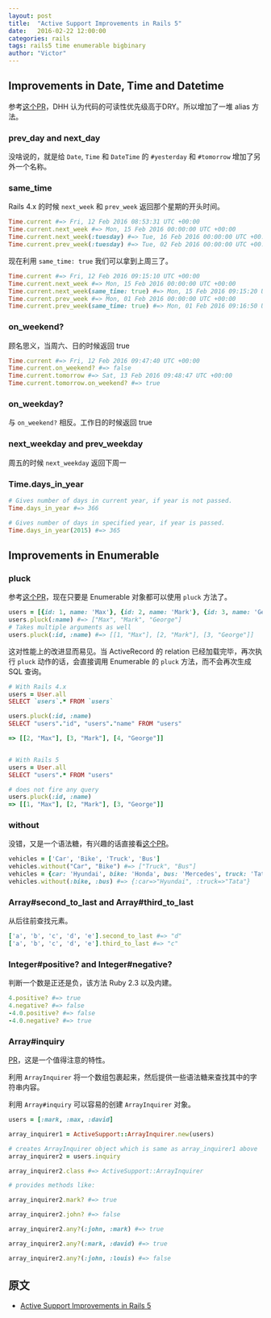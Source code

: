 ```yaml
---
layout: post
title:  "Active Support Improvements in Rails 5"
date:   2016-02-22 12:00:00
categories: rails
tags: rails5 time enumerable bigbinary
author: "Victor"
---
```


## Improvements in Date, Time and Datetime

参考[这个PR](https://github.com/rails/rails/pull/18335/files)，DHH 认为代码的可读性优先级高于DRY。所以增加了一堆 alias 方法。

### prev_day and next_day

没啥说的，就是给 `Date`, `Time` 和 `DateTime` 的 `#yesterday` 和 `#tomorrow` 增加了另外一个名称。

### same_time

Rails 4.x 的时候 `next_week` 和 `prev_week` 返回那个星期的开头时间。

```ruby
Time.current #=> Fri, 12 Feb 2016 08:53:31 UTC +00:00
Time.current.next_week #=> Mon, 15 Feb 2016 00:00:00 UTC +00:00
Time.current.next_week(:tuesday) #=> Tue, 16 Feb 2016 00:00:00 UTC +00:00
Time.current.prev_week(:tuesday) #=> Tue, 02 Feb 2016 00:00:00 UTC +00:00
```

现在利用 `same_time: true` 我们可以拿到上周三了。

```ruby
Time.current #=> Fri, 12 Feb 2016 09:15:10 UTC +00:00
Time.current.next_week #=> Mon, 15 Feb 2016 00:00:00 UTC +00:00
Time.current.next_week(same_time: true) #=> Mon, 15 Feb 2016 09:15:20 UTC +00:00
Time.current.prev_week #=> Mon, 01 Feb 2016 00:00:00 UTC +00:00
Time.current.prev_week(same_time: true) #=> Mon, 01 Feb 2016 09:16:50 UTC +00:00
```

### on_weekend?

顾名思义，当周六、日的时候返回 true

```ruby
Time.current #=> Fri, 12 Feb 2016 09:47:40 UTC +00:00
Time.current.on_weekend? #=> false
Time.current.tomorrow #=> Sat, 13 Feb 2016 09:48:47 UTC +00:00
Time.current.tomorrow.on_weekend? #=> true
```

### on_weekday?

与 `on_weekend?` 相反。工作日的时候返回 true

### next_weekday and prev_weekday

周五的时候 `next_weekday` 返回下周一

### Time.days_in_year

```ruby
# Gives number of days in current year, if year is not passed.
Time.days_in_year #=> 366

# Gives number of days in specified year, if year is passed.
Time.days_in_year(2015) #=> 365
```

## Improvements in Enumerable

### pluck

参考[这个PR](https://github.com/rails/rails/pull/20350)，现在只要是 Enumerable 对象都可以使用 `pluck` 方法了。

```ruby
users = [{id: 1, name: 'Max'}, {id: 2, name: 'Mark'}, {id: 3, name: 'George'}]
users.pluck(:name) #=> ["Max", "Mark", "George"]
# Takes multiple arguments as well
users.pluck(:id, :name) #=> [[1, "Max"], [2, "Mark"], [3, "George"]]
```

这对性能上的改进显而易见。当 ActiveRecord 的 relation 已经加载完毕，再次执行 `pluck` 动作的话，会直接调用 Enumerable 的 `pluck` 方法，而不会再次生成 SQL 查询。

```ruby
# With Rails 4.x
users = User.all
SELECT `users`.* FROM `users`

users.pluck(:id, :name)
SELECT "users"."id", "users"."name" FROM "users"

=> [[2, "Max"], [3, "Mark"], [4, "George"]]


# With Rails 5
users = User.all
SELECT "users".* FROM "users"

# does not fire any query
users.pluck(:id, :name)
=> [[1, "Max"], [2, "Mark"], [3, "George"]]
```

### without

没错，又是一个语法糖，有兴趣的话直接看[这个PR](https://github.com/rails/rails/pull/19157)。

```ruby
vehicles = ['Car', 'Bike', 'Truck', 'Bus']
vehicles.without("Car", "Bike") #=> ["Truck", "Bus"]
vehicles = {car: 'Hyundai', bike: 'Honda', bus: 'Mercedes', truck: 'Tata'}
vehicles.without(:bike, :bus) #=> {:car=>"Hyundai", :truck=>"Tata"}
```

### Array#second_to_last and Array#third_to_last

从后往前查找元素。

```ruby
['a', 'b', 'c', 'd', 'e'].second_to_last #=> "d"
['a', 'b', 'c', 'd', 'e'].third_to_last #=> "c"
```

### Integer#positive? and Integer#negative?

判断一个数是正还是负，该方法 Ruby 2.3 以及内建。

```ruby
4.positive? #=> true
4.negative? #=> false
-4.0.positive? #=> false
-4.0.negative? #=> true
```

### Array#inquiry

[PR](https://github.com/georgeclaghorn/rails/commit/c64b99ecc98341d504aced72448bee758f3cfdaf)，这是一个值得注意的特性。

利用 `ArrayInquirer` 将一个数组包裹起来，然后提供一些语法糖来查找其中的字符串内容。

利用 `Array#inquiry` 可以容易的创建 `ArrayInquirer` 对象。

```ruby
users = [:mark, :max, :david]

array_inquirer1 = ActiveSupport::ArrayInquirer.new(users)

# creates ArrayInquirer object which is same as array_inquirer1 above
array_inquirer2 = users.inquiry

array_inquirer2.class #=> ActiveSupport::ArrayInquirer

# provides methods like:

array_inquirer2.mark? #=> true

array_inquirer2.john? #=> false

array_inquirer2.any?(:john, :mark) #=> true

array_inquirer2.any?(:mark, :david) #=> true

array_inquirer2.any?(:john, :louis) #=> false
```


## 原文

* [Active Support Improvements in Rails 5](http://blog.bigbinary.com/2016/02/17/active-support-improvements-in-Rails-5.html)
